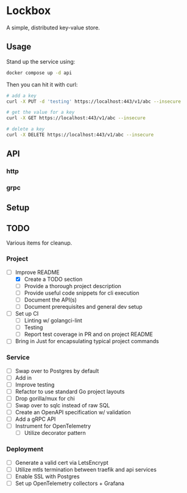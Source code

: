 # Lockbox

A simple, distributed key-value store.

## Usage
Stand up the service using:

```sh
docker compose up -d api
```

Then you can hit it with curl:
```sh
# add a key
curl -X PUT -d 'testing' https://localhost:443/v1/abc --insecure

# get the value for a key
curl -X GET https://localhost:443/v1/abc --insecure

# delete a key
curl -X DELETE https://localhost:443/v1/abc --insecure
```

## API
### http
### grpc

## Setup

## TODO
Various items for cleanup.

### Project
- [ ] Improve README
  - [x] Create a TODO section
  - [ ] Provide a thorough project description
  - [ ] Provide useful code snippets for cli execution
  - [ ] Document the API(s)
  - [ ] Document prerequisites and general dev setup
- [ ] Set up CI
  - [ ] Linting w/ golangci-lint
  - [ ] Testing
  - [ ] Report test coverage in PR and on project README
- [ ] Bring in Just for encapsulating typical project commands

### Service
- [ ] Swap over to Postgres by default
- [ ] Add in 
- [ ] Improve testing
- [ ] Refactor to use standard Go project layouts
- [ ] Drop gorilla/mux for chi
- [ ] Swap over to sqlc instead of raw SQL
- [ ] Create an OpenAPI specification w/ validation
- [ ] Add a gRPC API
- [ ] Instrument for OpenTelemetry
  - [ ] Utilize decorator pattern 

### Deployment
- [ ] Generate a valid cert via LetsEncrypt
- [ ] Utilize mtls termination between traefik and api services
- [ ] Enable SSL with Postgres
- [ ] Set up OpenTelemetry collectors + Grafana